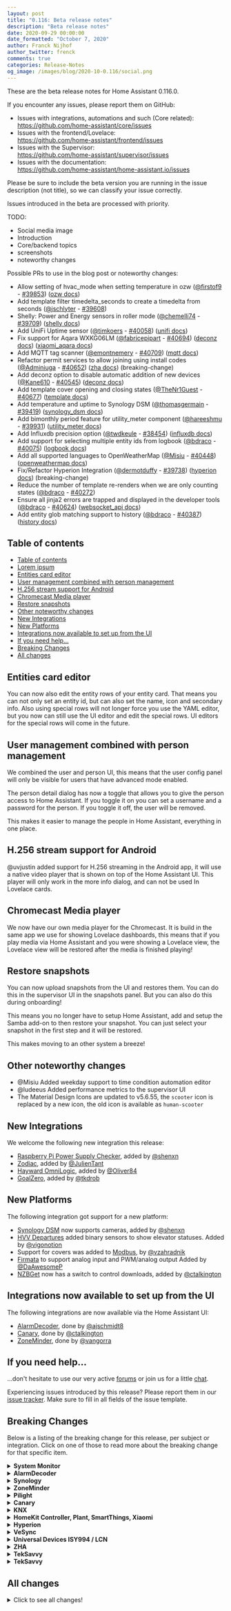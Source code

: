 ```yaml
---
layout: post
title: "0.116: Beta release notes"
description: "Beta release notes"
date: 2020-09-29 00:00:00
date_formatted: "October 7, 2020"
author: Franck Nijhof
author_twitter: frenck
comments: true
categories: Release-Notes
og_image: /images/blog/2020-10-0.116/social.png
---
```


These are the beta release notes for Home Assistant 0.116.0.

If you encounter any issues, please report them on GitHub:

- Issues with integrations, automations and such (Core related):<br>
  <https://github.com/home-assistant/core/issues>
- Issues with the frontend/Lovelace:<br>
  <https://github.com/home-assistant/frontend/issues>
- Issues with the Supervisor:<br>
  <https://github.com/home-assistant/supervisor/issues>
- Issues with the documentation:<br>
  <https://github.com/home-assistant/home-assistant.io/issues>

Please be sure to include the beta version you are running in the issue
description (not title), so we can classify your issue correctly.

Issues introduced in the beta are processed with priority.

TODO:

- Social media image
- Introduction
- Core/backend topics
- screenshots
- noteworthy changes

Possible PRs to use in the blog post or noteworthy changes:

- Allow setting of hvac_mode when setting temperature in ozw ([@firstof9] - [#39853]) ([ozw docs])
- Add template filter timedelta_seconds to create a timedelta from seconds ([@jschlyter] - [#39608])
- Shelly: Power and Energy sensors in roller mode ([@chemelli74] - [#39709]) ([shelly docs])
- Add UniFi Uptime sensor ([@timkoers] - [#40058]) ([unifi docs])
- Fix support for Aqara WXKG06LM ([@fabricepipart] - [#40694]) ([deconz docs]) ([xiaomi_aqara docs])
- Add MQTT tag scanner ([@emontnemery] - [#40709]) ([mqtt docs])
- Refactor permit services to allow joining using install codes ([@Adminiuga] - [#40652]) ([zha docs]) (breaking-change)
- Add deconz option to disable automatic addition of new devices ([@Kane610] - [#40545]) ([deconz docs])
- Add template cover opening and closing states ([@TheNr1Guest] - [#40677]) ([template docs])
- Add temperature and uptime to Synology DSM ([@thomasgermain] - [#39419]) ([synology_dsm docs])
- Add bimonthly period feature for utility_meter component ([@hareeshmu] - [#39931]) ([utility_meter docs])
- Add Influxdb precision option ([@twdkeule] - [#38454]) ([influxdb docs])
- Add support for selecting multiple entity ids from logbook ([@bdraco] - [#40075]) ([logbook docs])
- Add all supported languages to OpenWeatherMap ([@Misiu] - [#40448]) ([openweathermap docs])
- Fix/Refactor Hyperion Integration ([@dermotduffy] - [#39738]) ([hyperion docs]) (breaking-change)
- Reduce the number of template re-renders when we are only counting states ([@bdraco] - [#40272])
- Ensure all jinja2 errors are trapped and displayed in the developer tools ([@bdraco] - [#40624]) ([websocket_api docs])
- Add entity glob matching support to history ([@bdraco] - [#40387]) ([history docs])

## Table of contents

- [Table of contents](#table-of-contents)
- [Lorem ipsum](#lorem-ipsum)
- [Entities card editor](#entities-card-editor)
- [User management combined with person management](#user-management-combined-with-person-management)
- [H.256 stream support for Android](#h256-stream-support-for-android)
- [Chromecast Media player](#chromecast-media-player)
- [Restore snapshots](#restore-snapshots)
- [Other noteworthy changes](#other-noteworthy-changes)
- [New Integrations](#new-integrations)
- [New Platforms](#new-platforms)
- [Integrations now available to set up from the UI](#integrations-now-available-to-set-up-from-the-ui)
- [If you need help...](#if-you-need-help)
- [Breaking Changes](#breaking-changes)
- [All changes](#all-changes)

## Entities card editor

You can now also edit the entity rows of your entity card. That means you can not only set an entity id, but can also set the name, icon and secondary info.
Also using special rows will not longer force you use the YAML editor, but you now can still use the UI editor and edit the special rows. UI editors for the special rows will come in the future.

## User management combined with person management

We combined the user and person UI, this means that the user config panel will only be visible for users that have advanced mode enabled.

The person detail dialog has now a toggle that allows you to give the person access to Home Assistant.
If you toggle it on you can set a username and a password for the person. If you toggle it off, the user will be removed.

This makes it easier to manage the people in Home Assistant, everything in one place.

## H.256 stream support for Android

@uvjustin added support for H.256 streaming in the Android app, it will use a native video player that is shown on top of the Home Assistant UI. This player will only work in the more info dialog, and can not be used In Lovelace cards.

## Chromecast Media player

We now have our own media player for the Chromecast. It is build in the same app we use for showing Lovelace dashboards, this means that if you play media via Home Assistant and you were showing a Lovelace view, the Lovelace view will be restored after the media is finished playing!


## Restore snapshots

You can now upload snapshots from the UI and restores them.
You can do this in the supervisor UI in the snapshots panel. But you can also do this during onboarding!

This means you no longer have to setup Home Assistant, add and setup the Samba add-on to then restore your snapshot. You can just select your snapshot in the first step and it will be restored.

This makes moving to an other system a breeze!

## Other noteworthy changes

- @Misiu Added weekday support to time condition automation editor
- @ludeeus Added performance metrics to the supervisor UI
- The Material Design Icons are updated to v5.6.55, the `scooter` icon is replaced by a new icon, the old icon is available as `human-scooter`


## New Integrations

We welcome the following new integration this release:

- [Raspberry Pi Power Supply Checker][rpi_power docs], added by [@shenxn]
- [Zodiac][zodiac docs], added by [@JulienTant]
- [Hayward OmniLogic][omnilogic docs], added by [@Oliver84]
- [GoalZero][goalzero docs], added by [@tkdrob]

## New Platforms

The following integration got support for a new platform:

- [Synology DSM][synology_dsm docs] now supports cameras, added by [@shenxn]
- [HVV Departures][hvv_departures docs] added binary sensors to show elevator
  statuses. Added by [@vigonotion]
- Support for covers was added to [Modbus][modbus docs], by [@vzahradnik]
- [Firmata][firmata docs] to support analog input and PWM/analog output
  Added by [@DaAwesomeP]
- [NZBGet][nzbget docs] now has a switch to control downloads,
  added by [@ctalkington]

## Integrations now available to set up from the UI

The following integrations are now available via the Home Assistant UI:

- [AlarmDecoder][alarmdecoder docs], done by [@ajschmidt8]
- [Canary][canary docs], done by [@ctalkington]
- [ZoneMinder][zoneminder docs], done by [@vangorra]

## If you need help...

...don't hesitate to use our very active [forums](https://community.home-assistant.io/) or join us for a little [chat](https://discord.gg/c5DvZ4e).

Experiencing issues introduced by this release? Please report them in our [issue tracker](https://github.com/home-assistant/core/issues). Make sure to fill in all fields of the issue template.

<!--more-->

## Breaking Changes

Below is a listing of the breaking change for this release, per subject or
integration. Click on one of those to read more about the breaking change
for that specific item.

<details>
  <summary><b>System Monitor</b></summary>
  <p>

Not really a breaking change, since the overall logic did not change. Arguments
that were previously mandatory for sensors of this integration are still
mandatory and optional arguments remain optional.

However, we now enforce those mandatory arguments to be present,
since otherwise this integration creates entities that cannot do anything,
e.g., the sensor for IPv4 addresses cannot do anything if no network interface
is specified from which to take the IP.

If the integration fails to load, check the log to see which arguments are
missing in your configuration. The documentation also has been updated to
clearly show which arguments are mandatory.

([@spacegaier] - [#39687]) ([systemmonitor docs])

  </p>
</details>

<details>
  <summary><b>AlarmDecoder</b></summary>
  <p>

YAML support for AlarmDecoder has been removed in favor of UI configuration.
Additionally, the `panel_display` option has been removed and the alarm display
sensor will always be created with AlarmDecoder now. Please see the updated
[AlarmDecoder documentation][alarmdecoder docs] for instructions on how to
set up AlarmDecoder via the UI.

([@ajschmidt8] - [#37998]) ([alarmdecoder docs])

  </p>
</details>

<details>
  <summary><b>Synology</b></summary>
  <p>

The Synology integration is now deprecated. You should now use the Synology DSM
instead. Support for cameras has been added to the Synology DSM integration
making it a full replacement.

([@shenxn] - [#39958]) ([synology docs])

  </p>
</details>

<details>
  <summary><b>ZoneMinder</b></summary>
  <p>

Configuration of ZoneMinder must now be done via the UI. If you have a
YAML configuration for ZoneMinder, it will be imported on upgrade. After the
upgrade, it can be safely removed from the YAML configuration.

([@vangorra] - [#37060]) ([zoneminder docs])

  </p>
</details>

<details>
  <summary><b>Pilight</b></summary>
  <p>

Lights using the Pilight integration will now turn on to the last used
brightness instead of its maximum brightness.

If you want to retain you lights turning on to its maximum brightness you can
set the default intensity in the `light_profiles.csv` file.

The steps to set this up:

1. In the your main `config` folder (where you'll find `configuration.yaml`)
   create a new file called `light_profiles.csv`.
2. For each of lights add an line with its entity id and the brightness
   you want, as a value from `0` to `255`.

Example:

```txt
light.<deviceentityid>.default,0,0,255
```

([@daniel-jong] - [#39549]) ([pilight docs])

  </p>
</details>

<details>
  <summary><b>Canary</b></summary>
  <p>

Canary is now available for configuration via the UI. This also means its no
longer configured in YAML. Existing configurations should be automatically
transitioned to configuration via UI. You can safely remove you Canary YAML
configuration after ugprading. YAML support will be fully removed in
Home Assistant 0.118.0.

([@ctalkington] - [#40055]) ([canary docs])

  </p>
</details>

<details>
  <summary><b>KNX</b></summary>
  <p>

We changed the way how we handle binary sensors in the underlying library. It
is no longer possible to support automations based on the `binary_sensor`
schema. Instead, you can use the new `counter` state attribute for any given
KNX binary sensor.

Before this change:

```yaml
-  name: cover_abstell
   state_address: "2/0/33"
   automation:
     - counter: 1
       hook: 'on'
       action:
         - entity_id: cover.sonne_abstellkammer
           service: cover.open_cover
     - counter: 1
       hook: 'off'
       action:
         - entity_id: cover.sonne_abstellkammer
           service: cover.close_cover
```

After this change:


```yaml
# binary_sensor.yaml
- name: cover_abstell
  state_address: "2/0/33"
```

```yaml
# automation.yaml
automation:
  - alias: 'Binary sensor test counter=1 on'
    trigger:
      platform: numeric_state
      entity_id: binary_sensor.cover_abstell
      attribute: counter
      above: 0
      below: 2
    condition:
      - condition: state
        entity_id: binary_sensor.cover_abstell
        state: 'on'
    action:
      - service: cover.open_cover
        entity_id: cover.sonne_abstellkammer

  - alias: 'Binary sensor test counter=1 off'
    trigger:
      platform: numeric_state
      entity_id: binary_sensor.cover_abstell
      attribute: counter
      above: 0
      below: 2
    condition:
      - condition: state
        entity_id: binary_sensor.cover_abstell
        state: 'off'
    action:
      - service: cover.close_cover
        entity_id: cover.sonne_abstellkammer
```

If you intend to use the counter feature (counter > 1) make sure you also
enable `ignore_internal_state` (default: `true`) for your `binary_sensor` and
set the new `context_timeout` attribute to the time in between you want it to
react to your sensor clicks (defaults to `1` - which should be fine).
Otherwise, the counter will not work correctly.

([@marvin-w] - [#40304]) ([knx docs])

  </p>
</details>

<details>
  <summary><b>HomeKit Controller, Plant, SmartThings, Xiaomi</b></summary>
  <p>

Some integrations (`homekit_controller`, `plant`, `smartthings`
and `xiaomi_miio`) previously used `lux` as their unit of measurement for
entities that covered illuminance. Now, these entities use `lx` as their unit
of measurement to be consistent with other integrations.

This could be a breaking change for using such entities in,
for example, `influxdb`.

([@springstan] - [#40171])

  </p>
</details>

<details>
  <summary><b>Hyperion</b></summary>
  <p>

Fixes the Hyperion Integration to work with the current Hyperion-NG release.
Refactors to rely on the
[hyperion-py](https://github.com/dermotduffy/hyperion-py) client.

The `default_color`, `hdmi_priority` and `effect_list` parameters no longer have
any effect. Instead, users should use [light profiles](/integrations/light/)
as default color.

The `effect_list` is now automatically populated.

The `hdmi_priority` parameter no longer make sense with Hyperion-NG and will
be removed in a future release.

([@dermotduffy] - [#39738]) ([hyperion docs])

  </p>
</details>

<details>
  <summary><b>VeSync</b></summary>
  <p>

The auto fan mode for the fan platform has been removed. The auto mode isn't
supported by the entity model in Home Assistant and was initially added
overlooking our entity model.

If you have automations or scripts targeting the VeSync fan entity should
review these and update as needed.

([@TheGardenMonkey] - [#40559]) ([vesync docs])

  </p>
</details>

<details>
  <summary><b>Universal Devices ISY994 / LCN</b></summary>
  <p>

The Kelvin unit no longer includes the degree sign in accordance with
scientific standards. If you use the `isy994` and `lcn` integrations you may
need to update automations or data collectors that depend on the unit of
measurement.

([@RichieFrame] - [#40574]) ([isy994 docs])

  </p>
</details>

<details>
  <summary><b>ZHA</b></summary>
  <p>

Not a breaking change, but `ieee_address` parameter was renamed to
`ieee` for `zha.permit` and `zha.remove` services.

This makes all services to use consistently named parameters.

([@Adminiuga] - [#40652]) ([zha docs])

  </p>
</details>

<details>
  <summary><b>TekSavvy</b></summary>
  <p>

The TekSavvy integration has been removed. The API that was used by this
integration is no longer available.

([@mikeodr] - [#40762]) ([teksavvy docs])

  </p>
</details>

<details>
  <summary><b>TekSavvy</b></summary>

  <p>

  </p>
</details>

## All changes

<details>
  <summary>Click to see all changes!</summary>

- Add missing EDL21 OBIS codes ([@DAMEK86] - [#39714]) ([edl21 docs])
- Bump version to 0.116.0dev0 ([@frenck] - [#39768])
- Bump Synology DSM to 0.9.0 ([@Quentame] - [#39819]) ([synology_dsm docs])
- Add systemmonitor check for mandatory "arg" of sensors ([@spacegaier] - [#39687]) ([systemmonitor docs]) (breaking-change)
- Allow setting of hvac_mode when setting temperature in ozw ([@firstof9] - [#39853]) ([ozw docs])
- Prompt user to reauthenticate AirVisual when API key expires ([@bachya] - [#38341]) ([airvisual docs])
- Upgrade sentry-sdk to 0.17.4 ([@frenck] - [#39868]) ([sentry docs])
- Bump pyTibber to 0.15.2 ([@soldag] - [#39870]) ([tibber docs])
- Upgrade isort to 5.5.2 ([@frenck] - [#39879])
- Use entity_class 'safety' in synology_dsm storage sensors ([@Mariusthvdb] - [#39757]) ([synology_dsm docs])
- Optimize requirements check with stdlib ([@balloob] - [#39871])
- Remove stale debug from WLED tests ([@frenck] - [#39882]) ([wled docs])
- Add Carbon Monoxide binary sensor to Homekit Controller ([@RogerSelwyn] - [#39889]) ([homekit_controller docs])
- Increase template test coverage. ([@bdraco] - [#39908])
- Add zeroconf discovery to homekit ([@bdraco] - [#39907]) ([homekit docs])
- Upgrade numpy to 1.19.2 ([@frenck] - [#39912]) ([iqvia docs]) ([opencv docs]) ([tensorflow docs]) ([trend docs])
- Add camera support to synology_dsm ([@shenxn] - [#39838]) ([synology_dsm docs]) (new-platform)
- Add async_track_state_removed_domain to allow tracking when a state is removed from a domain ([@bdraco] - [#39859])
- Device automation triggers for stateless HomeKit accessories ([@Jc2k] - [#39090]) ([homekit_controller docs])
- Activate hassfest requirements CI check ([@MartinHjelmare] - [#39940])
- Use STATE_UNKNOWN constant in dlink and ecobee ([@springstan] - [#39948]) ([dlink docs]) ([ecobee docs])
- Add template filter timedelta_seconds to create a timedelta from seconds ([@jschlyter] - [#39608])
- Remove unchecked return value in synology_dsm ([@shenxn] - [#39929]) ([synology_dsm docs])
- Use sound, vibration and safety device class constants in various integrations ([@springstan] - [#39952]) ([concord232 docs]) ([ffmpeg_noise docs]) ([meteoalarm docs]) ([mysensors docs]) ([nest docs]) ([smartthings docs]) ([wink docs])
- Improve tests for Broadlink devices ([@felipediel] - [#39898]) ([broadlink docs])
- Use DEVICE_CLASS_WINDOW constant in various integrations ([@springstan] - [#39949]) ([brunt docs]) ([deconz docs]) ([fibaro docs]) ([fritzbox docs]) ([maxcube docs]) ([notion docs]) ([somfy_mylink docs])
- Upgrade codecov to 2.1.9 ([@frenck] - [#39960])
- Upgrade pytest-cov to 2.10.1 ([@frenck] - [#39964])
- Upgrade pytest-sugar to 0.9.4 ([@frenck] - [#39966])
- Upgrade mypy to 0.782 ([@frenck] - [#39967])
- Use DEVICE_CLASS_DOOR and DEVICE_CLASS_SMOKE in various integrations ([@springstan] - [#39950]) ([concord232 docs]) ([fibaro docs]) ([notion docs]) ([satel_integra docs]) ([spc docs]) ([tahoma docs]) ([wink docs])
- Upgrade youtube_dl to version 2020.09.06 ([@BKPepe] - [#39969]) ([media_extractor docs])
- Use opening and occupancy device class in various integrations ([@springstan] - [#39965])
- Upgrade pytest-timeout to 1.4.2 ([@frenck] - [#39983])
- Upgrade responses to 0.12.0 ([@frenck] - [#39986])
- Use connectivity device class constant in various integrations ([@springstan] - [#39972])
- Use problem, presence and plug device class constants in various integrations ([@springstan] - [#39973]) ([bmw_connected_drive docs]) ([opentherm_gw docs]) ([smappee docs]) ([smartthings docs]) ([smarty docs])
- Shelly: Power and Energy sensors in roller mode ([@chemelli74] - [#39709]) ([shelly docs])
- Use DEVICE_CLASS_MOTION in various integrations ([@springstan] - [#39962])
- Add timeout config option to Synology DSM ([@Quentame] - [#40000]) ([synology_dsm docs])
- Fix xiaomi_aqara duplicated battery sensors ([@shenxn] - [#39961]) ([xiaomi_aqara docs])
- Cleanup and reduce duplicate code from recent template changes ([@bdraco] - [#40012])
- Use moisture and moving device class in various integrations ([@springstan] - [#39963])
- Revert 'Use STATE_UNKNOWN constant in dlink and ecobee' ([@springstan] - [#40022]) ([dlink docs]) ([ecobee docs])
- Improve canary tests ([@ctalkington] - [#39956]) ([canary docs])
- Add Config Flow to AlarmDecoder ([@ajschmidt8] - [#37998]) ([alarmdecoder docs]) (breaking-change)
- Update phrasing and pin validation for homekit_controller ([@bdraco] - [#40006]) ([homekit_controller docs])
- Add canary alarm_control_panel tests ([@ctalkington] - [#40029]) ([canary docs])
- Refactor zeroconf setup to be async ([@bdraco] - [#39955]) ([zeroconf docs])
- Mark Azure DevOps device as a service ([@timmo001] - [#40044]) ([azure_devops docs])
- Add unique_id to canary alarm_control_panel ([@ctalkington] - [#40041]) ([canary docs])
- Add device class to canary sensors ([@ctalkington] - [#40050]) ([canary docs])
- Fix intermittently failing dyson test ([@bdraco] - [#40051]) ([dyson docs])
- Upgrade coverage to 5.3.0 ([@frenck] - [#40056])
- Fix vizio async mock fixtures on Python 3.8.0 and .1 ([@scop] - [#39926]) ([vizio docs])
- Don't try to create /test dir in camera tests ([@scop] - [#39914]) ([camera docs])
- Make recorder block_till_done reliable ([@bdraco] - [#40043]) ([recorder docs])
- Make system_log test reliable ([@bdraco] - [#40049]) ([system_log docs])
- Add more SSDP discovery data and constants ([@scop] - [#39984]) ([ssdp docs])
- Add temperature and uptime to Synology DSM ([@thomasgermain] - [#39419]) ([synology_dsm docs])
- Improve reproduce_state for media players ([@rajlaud] - [#38266]) ([media_player docs])
- Deprecate the synology integration ([@shenxn] - [#39958]) ([synology docs]) (breaking-change)
- Add rpi_power integration ([@shenxn] - [#35527]) ([rpi_power docs]) (new-integration)
- Extract the icon and state for logbook state changed events ([@bdraco] - [#40039]) ([logbook docs])
- Add unique_id to canary camera ([@ctalkington] - [#40054]) ([canary docs])
- Reduce listener cancelation code in template tracker ([@bdraco] - [#40040])
- Fix homekit error when the bridge has been ignored. ([@bdraco] - [#40082]) ([homekit docs])
- Add support for multiple vera controller hubs ([@vangorra] - [#33613]) ([vera docs])
- Upgrade pytest to 6.0.2 ([@frenck] - [#39959])
- Upgrade sentry-sdk to 0.17.5 ([@frenck] - [#40092]) ([sentry docs])
- Fix hvv_departures config flow patches ([@MartinHjelmare] - [#40095]) ([hvv_departures docs])
- Upgrade pytest-xdist to 2.1.0 ([@frenck] - [#40057])
- Add bimonthly period feature for utility_meter component ([@hareeshmu] - [#39931]) ([utility_meter docs])
- Upgrade youtube_dl to version 2020.09.14 ([@BKPepe] - [#40104]) ([media_extractor docs])
- Use http status constants more, add HTTP_ACCEPTED and HTTP_BAD_GATEWAY ([@springstan] - [#39993])
- Add and use volume cubic constants ([@springstan] - [#40106]) ([airvisual docs]) ([comfoconnect docs]) ([isy994 docs]) ([mysensors docs]) ([zha docs])
- Expose angle and xy attributes in deCONZ event if present ([@klada] - [#39822]) ([deconz docs])
- Extract Netatmo test data ([@cgtobi] - [#40094]) ([netatmo docs])
- Clean dyson climate tests ([@MartinHjelmare] - [#40110]) ([dyson docs])
- Use AREA_SQUARE_METERS constant in all integrations ([@springstan] - [#40107]) ([ambient_station docs]) ([bloomsky docs]) ([isy994 docs]) ([smartthings docs]) ([zamg docs])
- Add and use currency constants ([@springstan] - [#40113]) ([dsmr_reader docs]) ([growatt_server docs]) ([isy994 docs]) ([pvpc_hourly_pricing docs]) ([tankerkoenig docs])
- AlarmDecoder config flow fixes ([@ajschmidt8] - [#40037]) ([alarmdecoder docs])
- Upgrade sentry-sdk to 0.17.6 ([@frenck] - [#40133]) ([sentry docs])
- Remove unsupported states from security systems in HomeKit ([@nzapponi] - [#40060]) ([homekit docs])
- Prompt to reauth when the august password is changed or token expires ([@bdraco] - [#40103]) ([august docs])
- Clean up vera typings ([@vangorra] - [#40143]) ([vera docs])
- Fix static/class async mocks on Python 3.8.0 and .1 ([@scop] - [#40147]) ([forked_daapd docs]) ([shelly docs]) ([simplisafe docs])
- Add config support to zoneminder integration ([@vangorra] - [#37060]) ([zoneminder docs]) (breaking-change)
- Fix typo in strings for wolflink ([@SNoof85] - [#40164]) ([wolflink docs])
- Do not default Pilight lights to max brightness ([@daniel-jong] - [#39549]) ([pilight docs]) (breaking-change)
- Use async_on_remove for vizio listeners ([@raman325] - [#40185]) ([vizio docs])
- Add cgtobi to sonos code owners ([@cgtobi] - [#40204]) ([sonos docs])
- Add cgtobi to kodi code owners ([@cgtobi] - [#40202]) ([kodi docs])
- Fix shelly sensor names ([@Misiu] - [#39854]) ([shelly docs])
- Catch TypeError in strptime() template helper ([@spacegaier] - [#40226])
- Use default values in advanced options in devolo home control ([@2Fake] - [#40216]) ([devolo_home_control docs])
- Add UniFi Uptime sensor ([@timkoers] - [#40058]) ([unifi docs])
- Update velbus to 2.0.45 ([@Cereal2nd] - [#40256]) ([velbus docs])
- Add Influxdb precision option ([@twdkeule] - [#38454]) ([influxdb docs])
- Make tplink SmartStrip communication more robust ([@gjbadros] - [#40281]) ([tplink docs])
- Add config flow to canary ([@ctalkington] - [#40055]) ([canary docs]) (breaking-change)
- Use pressure constants in code base ([@springstan] - [#40262])
- Add missing integration quality scale to image integration ([@frenck] - [#40289]) ([image docs])
- Add missing integration quality scale to tags integration ([@frenck] - [#40291]) ([tag docs])
- Add port to plugwise ([@CoMPaTech] - [#40017]) ([plugwise docs])
- Add device info to canary camera and sensors ([@ctalkington] - [#40053]) ([canary docs])
- Add kodi browse media for channels ([@imduffy15] - [#40277]) ([kodi docs])
- Use percentage constant in more integrations ([@springstan] - [#40165]) ([growatt_server docs]) ([numato docs]) ([nut docs])
- Add and use currency cent constant ([@springstan] - [#40261]) ([griddy docs]) ([isy994 docs]) ([nsw_fuel_station docs])
- Add binary_sensor for cloud connectivity to HomematicIP Cloud ([@SukramJ] - [#39675]) ([homematicip_cloud docs])
- Update roku media browser classes ([@ctalkington] - [#40285]) ([roku docs])
- Complete helpers.service type hints ([@scop] - [#40193])
- Rebuilt Splunk using custom library ([@Bre77] - [#40123]) ([splunk docs])
- Use content type text plain constant ([@springstan] - [#40313]) ([prometheus docs]) ([rest docs]) ([rest_command docs])
- Update xknx to 0.14.2 ([@marvin-w] - [#40304]) ([knx docs]) (breaking-change)
- Apply code review for canary config flow ([@ctalkington] - [#40355]) ([canary docs])
- Add reauth source constant for config entries ([@ctalkington] - [#40352])
- Add supervisor install add-on helper ([@MartinHjelmare] - [#40138]) ([hassio docs])
- Upgrade youtube_dl to version 2020.09.20 ([@BKPepe] - [#40395]) ([media_extractor docs])
- Remove myself as Luci code owner ([@fbradyirl] - [#40398]) ([luci docs])
- Fix supervisor get addon info ([@MartinHjelmare] - [#40412]) ([hassio docs])
- Add zodiac integration ([@JulienTant] - [#38935]) ([zodiac docs]) (new-integration)
- Update voluptuous to 0.12.0 ([@spacegaier] - [#40401])
- Update Solax Library to 0.2.4 ([@squishykid] - [#40330]) ([solax docs])
- Use centralized KnxEntity for all KNX platforms ([@marvin-w] - [#40381]) ([knx docs])
- bump pynws to 1.3.0 ([@MatthewFlamm] - [#40386]) ([nws docs])
- Add supervisor add-on uninstall helper ([@MartinHjelmare] - [#40413]) ([hassio docs])
- Use more state attribute name constants ([@scop] - [#40428])
- Improve timeout error handling for Splunk ([@Bre77] - [#40384]) ([splunk docs])
- Add debug logging to Bond fireplace entity ([@prystupa] - [#40318]) ([bond docs])
- Add PLAY and PAUSE to webos button service description ([@basnijholt] - [#40353]) ([webostv docs])
- Firmata analog input, PWM/analog output, deprecate arduino ([@DaAwesomeP] - [#40369]) ([arduino docs]) ([firmata docs]) (new-platform)
- Bump pywemo to 0.5.0 ([@sqldiablo] - [#40439]) ([wemo docs])
- Update xknx to 0.14.3 ([@marvin-w] - [#40430]) ([knx docs])
- Serialize websocket event message once ([@bdraco] - [#40453]) ([websocket_api docs])
- Add support for selecting multiple entity ids from logbook ([@bdraco] - [#40075]) ([logbook docs])
- Defer template tracking setup until template entity start ([@bdraco] - [#40388]) ([template docs])
- Add binary_sensor for elevator states to hvv_departures ([@vigonotion] - [#36822]) ([hvv_departures docs]) (new-platform)
- deCONZ - move event handling ([@Kane610] - [#40424]) ([deconz docs])
- Add and use length millimeters constant ([@springstan] - [#40116])
- Update xknx to version 0.14.4 ([@marvin-w] - [#40472]) ([knx docs])
- Improve DOODS folder handling and add process time attribute ([@lamiskin] - [#40344]) ([doods docs])
- Support learning different command types with remote ([@felipediel] - [#39670]) ([remote docs])
- Refactor Plex tests using fixtures ([@jjlawren] - [#40260]) ([plex docs])
- Use content type multipart constant ([@springstan] - [#40314]) ([camera docs]) ([ffmpeg docs])
- Revert "Support learning different command types with remote" ([@frenck] - [#40486]) ([remote docs])
- Upgrade sentry-sdk to 0.17.7 ([@frenck] - [#40492]) ([sentry docs])
- Upgrade isort to 5.5.3 ([@frenck] - [#40493])
- Add supervisor helper to start add-on ([@MartinHjelmare] - [#40495]) ([hassio docs])
- Add supervisor add-on stop helper ([@MartinHjelmare] - [#40501]) ([hassio docs])
- Support all available languages in voicerss integration ([@nagyrobi] - [#40502]) ([voicerss docs])
- Add all supported languages to OpenWeatherMap ([@Misiu] - [#40448]) ([openweathermap docs])
- Adjust safe_theme for better readability ([@spacegaier] - [#40223]) ([frontend docs])
- Use content type json constant ([@springstan] - [#40312])
- Add and use light lux constant in entire code base ([@springstan] - [#40171]) (breaking-change)
- Correct label in mqtt config flow ([@springstan] - [#40507]) ([mqtt docs])
- Bump plexapi to 4.1.1 ([@jjlawren] - [#40512]) ([plex docs])
- Update sonarr to 0.3.0 ([@ctalkington] - [#40515]) ([sonarr docs])
- Fix Bond error logging format ([@prystupa] - [#40519]) ([bond docs])
- Upgrade sentry-sdk to 0.17.8 ([@frenck] - [#40531]) ([sentry docs])
- Add more Huawei LTE sensor metadata ([@scop] - [#39988]) ([huawei_lte docs])
- Update constant name for onewire ([@epenet] - [#40530]) ([onewire docs])
- Ensure consitstency of file docstring for 1-wire ([@epenet] - [#40528]) ([onewire docs])
- Ensure the title is consistent ([@epenet] - [#40528]) ([onewire docs])
- Improve devolo Home Control code quality ([@Shutgun] - [#40480]) ([devolo_home_control docs])
- Add Huawei LTE SMS storage full and unread sensors ([@scop] - [#40021]) ([huawei_lte docs])
- Fix/Refactor Hyperion Integration ([@dermotduffy] - [#39738]) ([hyperion docs]) (breaking-change)
- Bump pyairvisual to 5.0.2 ([@bachya] - [#40554]) ([airvisual docs])
- Bump simplisafe-python to 9.3.3 ([@bachya] - [#40560]) ([simplisafe docs])
- Improve handling of sources without a name in Denon ([@asimonen] - [#40514]) ([denon docs])
- Add @darkfox as Rejseplanen code owner ([@DarkFox] - [#40329])
- Add modifications for snapshot uploads ([@ludeeus] - [#40503]) ([hassio docs])
- Upgrade Tibber library to 0.15.3 ([@Danielhiversen] - [#40570]) ([tibber docs])
- Use HA constants for Rfxtrx units ([@elupus] - [#40562]) ([rfxtrx docs])
- Upgrade tqdm to 4.49.0 ([@frenck] - [#40573])
- Remove auto from the fan speed modes for VeSync ([@TheGardenMonkey] - [#40559]) ([vesync docs]) (breaking-change)
- Add Omnilogic integration ([@Oliver84] - [#40474]) ([omnilogic docs]) (new-integration)
- Rewrite light component tests to async pytest tests ([@frenck] - [#40589]) ([light docs])
- Improve tracking of existing entities in deconz ([@Kane610] - [#40265]) ([deconz docs])
- Update schema for zha.set_zigbee_cluster_attribute service ([@Adminiuga] - [#40600]) ([zha docs])
- Add device info to gogogate2 ([@bdraco] - [#40538]) ([gogogate2 docs])
- Upgrade spotipy to 2.16.0 ([@frenck] - [#40606]) ([spotify docs])
- Throttle ebusd sensors instead of the whole component ([@danielkucera] - [#40610]) ([ebusd docs])
- Bump pychromecast to 7.4.1 ([@emontnemery] - [#40587]) ([cast docs])
- Add installation type to discovery endpoint ([@ludeeus] - [#40585]) ([api docs])
- Allow non-authenticated calls to snapshots during onboarding ([@ludeeus] - [#40582]) ([hassio docs])
- Log the remote ip address for incoming websocket connections when debug is on ([@bdraco] - [#40581]) ([websocket_api docs])
- Add bare hostname as valid known hostname in get_url helper ([@frenck] - [#40510])
- Use direct service calls in light platform tests ([@frenck] - [#40604]) ([light docs])
- Use common strings for somfy config flow ([@RobBie1221] - [#40594]) ([somfy docs])
- Use common strings for monoprice config flow ([@RobBie1221] - [#40592]) ([monoprice docs])
- Use common strings for Freebox config flow ([@SNoof85] - [#40590]) ([freebox docs])
- Bump python-broadlink to 0.15.0 ([@felipediel] - [#39228]) ([broadlink docs])
- Add Modbus cover ([@vzahradnik] - [#33642]) ([modbus docs]) (new-platform)
- Improve performance of counting and iterating states in templates ([@bdraco] - [#40250])
- Use direct service calls in tests instead of automation common ([@frenck] - [#40623])
- Reduce the number of template re-renders when we are only counting states ([@bdraco] - [#40272])
- Ensure all jinja2 errors are trapped and displayed in the developer tools ([@bdraco] - [#40624]) ([websocket_api docs])
- Add support for homekit windows ([@Julius2342] - [#40635]) ([homekit docs])
- Handle Shelly channel names (if available) ([@chemelli74] - [#40119]) ([shelly docs])
- deCONZ fix comments from #40265 ([@Kane610] - [#40640]) ([deconz docs])
- Fix solaredge service data KeyError ([@Cereal2nd] - [#40653]) ([solaredge docs])
- Resolve Frontend Services.yaml Minor Oversight ([@Brahmah] - [#40659]) ([frontend docs])
- Rewrite core event tests to pytest tests ([@frenck] - [#40664])
- Bump python-velbus to 2.0.46 ([@Cereal2nd] - [#40663]) ([velbus docs])
- Add authentication support to Nightscout ([@marciogranzotto] - [#40602]) ([nightscout docs])
- Use common strings for oauth config flows ([@MBlokhuijzen] - [#40608]) ([almond docs]) ([home_connect docs]) ([smappee docs]) ([somfy docs]) ([spotify docs]) ([withings docs])
- Remove pre-0.102 Huawei LTE setup noop warnings ([@scop] - [#40654]) ([huawei_lte docs])
- Add Integration for Goal Zero Yeti Power Stations ([@tkdrob] - [#39231]) ([goalzero docs]) (new-integration)
- Bump dwdwfsapi to v1.0.3 ([@stephan192] - [#40644]) ([dwd_weather_warnings docs])
- Update wolf_smartset to 0.1.6 ([@adamkrol93] - [#40668]) ([wolflink docs])
- Increase the timeout during config entry setup in Shelly integration ([@bieniu] - [#40684]) ([shelly docs])
- Upgrade zigpy-znp from 0.1.1 to 0.2.0 ([@puddly] - [#40674]) ([zha docs])
- Fix issue with HobbyBoard moisture meter ([@epenet] - [#40680]) ([onewire docs])
- Move onewire constants to separate file ([@epenet] - [#40550]) ([onewire docs])
- Add onewire humidity sensors connected via DS2438 ([@epenet] - [#39780]) ([onewire docs])
- Add tests for modbus binary sensor ([@janiversen] - [#40367]) ([modbus docs])
- Bump up zha dependency ([@Adminiuga] - [#40689]) ([zha docs])
- Re-enable hdmi_cec component ([@newAM] - [#40671]) ([hdmi_cec docs])
- Allow non-authenticated calls to supervisor logs during onboarding ([@ludeeus] - [#40617]) ([hassio docs])
- Improve config flow descriptions in Shelly integration ([@bieniu] - [#40396]) ([shelly docs])
- Bump snapcast dependency to 2.1.1 ([@mafrosis] - [#40561]) ([snapcast docs])
- Abort execution of template renders that overwhelm the system ([@bdraco] - [#40647]) ([websocket_api docs])
- Add entity glob matching support to history ([@bdraco] - [#40387]) ([history docs])
- Remove degree from Kelvin unit ([@RichieFrame] - [#40574]) ([isy994 docs]) ([lcn docs]) (breaking-change)
- Fix Android TV 'async_get_media_image' ([@JeffLIrion] - [#40672]) ([androidtv docs])
- Add rpi_power during onboarding on RPi ([@MartinHjelmare] - [#40076]) ([onboarding docs]) ([rpi_power docs])
- Add support to reauthorize expired Plex tokens ([@jjlawren] - [#40469]) ([plex docs])
- Improve performance of accessing template state ([@bdraco] - [#40323])
- Improve devolo Home Control code quality ([@Shutgun] - [#40708]) ([devolo_home_control docs])
- Bump pypck to v0.7.2 ([@alengwenus] - [#40716]) ([lcn docs])
- Use NamedTuple for Huawei LTE sensor metadata ([@scop] - [#40655]) ([huawei_lte docs])
- Fix support for Aqara WXKG06LM ([@fabricepipart] - [#40694]) ([deconz docs]) ([xiaomi_aqara docs])
- Fix name of the Vallox integration in the manifest ([@frenck] - [#40727]) ([vallox docs])
- Add MQTT tag scanner ([@emontnemery] - [#40709]) ([mqtt docs])
- Update islamic_prayer_times with common strings ([@Brahmah] - [#40712]) ([islamic_prayer_times docs])
- Bump up ZHA dependency ([@Adminiuga] - [#40734]) ([zha docs])
- Refactor permit services to allow joining using install codes ([@Adminiuga] - [#40652]) ([zha docs]) (breaking-change)
- Add switch to control downloads for nzbget ([@ctalkington] - [#40673]) ([nzbget docs]) (new-platform)
- Add ability to reauth sonarr ([@ctalkington] - [#40306]) ([sonarr docs])
- Add deconz option to disable automatic addition of new devices ([@Kane610] - [#40545]) ([deconz docs])
- Update pyatag to 0.3.4.4 ([@MatsNl] - [#40720]) ([atag docs])
- Add template cover opening and closing states ([@TheNr1Guest] - [#40677]) ([template docs])
- Upgrade paho-mqtt to 1.5.1 ([@frenck] - [#40703]) ([mqtt docs]) ([shiftr docs])
- Add Neighbors & Endpoint Names to zha/devices reply ([@Samantha-uk] - [#40748]) ([zha docs])
- Bump ZHA quirks lib to 0.0.45 ([@dmulcahey] - [#40769]) ([zha docs])
- Normalise headers in onewire integration ([@epenet] - [#40774]) ([onewire docs])
- Update xknx to 0.15.0 ([@marvin-w] - [#40649]) ([knx docs])
- Use direct service calls in flux tests instead of switch common ([@frenck] - [#40704]) ([flux docs])
- Update devolo-home-control-api to 0.15.0 ([@Shutgun] - [#40764]) ([devolo_home_control docs])
- Code cleanups for async_track_template_result ([@bdraco] - [#40737])
- Add unique_id to the light switch ([@tetienne] - [#40603]) ([switch docs])
- Fix logbook with empty filter and remove unused code ([@bdraco] - [#40565]) ([logbook docs]) ([recorder docs])
- Setup recorder model relationships to avoid calling flush ([@bdraco] - [#40467]) ([recorder docs])
- Remove TekSavvy Component, no longer available ([@mikeodr] - [#40762]) ([teksavvy docs]) (breaking-change)
- Improve command_line switch tests ([@frenck] - [#40749]) ([command_line docs])
- Use common strings for velbus config flow ([@Cereal2nd] - [#40660]) ([velbus docs])
- Upgrade sentry-sdk to 0.18.0 ([@frenck] - [#40784]) ([sentry docs])
- Refactor group to extend domains that can be grouped ([@bdraco] - [#40607]) ([group docs])
- Disable hourly sensor by default in NWS ([@MatthewFlamm] - [#40566]) ([nws docs])
- Fix and clean tox.ini ([@MartinHjelmare] - [#40789])
- Fix DWD namings ([@creichel] - [#40791]) ([dwd_weather_warnings docs])
- Tibber, combine two fetches into one fetch ([@Danielhiversen] - [#40787]) ([tibber docs])
- Create MQTTMatcher once per subscription instead of each message ([@bdraco] - [#40345]) ([mqtt docs])
- Use the Home Assistant Cast app to play media on Chromecast ([@bramkragten] - [#40782]) ([cast docs])
- Improve deCONZ state updates ([@Kane610] - [#40601]) ([deconz docs])
- Switch group to use None for the state unknown case ([@bdraco] - [#40792]) ([group docs])
- Log timestamp overflow in stream ([@uvjustin] - [#39844]) ([stream docs])
- Return target duration of 1 when no segments ([@uvjustin] - [#40518]) ([stream docs])
- Add Surveillance Station home mode switch for Synology DSM ([@Quentame] - [#40490]) ([synology_dsm docs]) (new-platform)
- Remove message and domain from logbook state_changed events ([@bdraco] - [#40070]) ([logbook docs]) (breaking-change)
- Update frontend to 20200930.0 ([@bramkragten] - [#40794]) ([frontend docs])
- Include config flow modules in coverage ([@Danielhiversen] - [#40798])
- Add deCONZ service to clean up orphaned device and entity entries ([@Kane610] - [#40629]) ([deconz docs])
- Discover additional ozw thermostats lacking mode support ([@firstof9] - [#40799]) ([ozw docs])

</details>

[#33613]: https://github.com/home-assistant/core/pull/33613
[#33642]: https://github.com/home-assistant/core/pull/33642
[#35527]: https://github.com/home-assistant/core/pull/35527
[#36822]: https://github.com/home-assistant/core/pull/36822
[#37060]: https://github.com/home-assistant/core/pull/37060
[#37998]: https://github.com/home-assistant/core/pull/37998
[#38266]: https://github.com/home-assistant/core/pull/38266
[#38341]: https://github.com/home-assistant/core/pull/38341
[#38454]: https://github.com/home-assistant/core/pull/38454
[#38935]: https://github.com/home-assistant/core/pull/38935
[#39090]: https://github.com/home-assistant/core/pull/39090
[#39228]: https://github.com/home-assistant/core/pull/39228
[#39231]: https://github.com/home-assistant/core/pull/39231
[#39419]: https://github.com/home-assistant/core/pull/39419
[#39549]: https://github.com/home-assistant/core/pull/39549
[#39608]: https://github.com/home-assistant/core/pull/39608
[#39670]: https://github.com/home-assistant/core/pull/39670
[#39675]: https://github.com/home-assistant/core/pull/39675
[#39687]: https://github.com/home-assistant/core/pull/39687
[#39709]: https://github.com/home-assistant/core/pull/39709
[#39714]: https://github.com/home-assistant/core/pull/39714
[#39738]: https://github.com/home-assistant/core/pull/39738
[#39757]: https://github.com/home-assistant/core/pull/39757
[#39768]: https://github.com/home-assistant/core/pull/39768
[#39780]: https://github.com/home-assistant/core/pull/39780
[#39819]: https://github.com/home-assistant/core/pull/39819
[#39822]: https://github.com/home-assistant/core/pull/39822
[#39838]: https://github.com/home-assistant/core/pull/39838
[#39844]: https://github.com/home-assistant/core/pull/39844
[#39853]: https://github.com/home-assistant/core/pull/39853
[#39854]: https://github.com/home-assistant/core/pull/39854
[#39859]: https://github.com/home-assistant/core/pull/39859
[#39868]: https://github.com/home-assistant/core/pull/39868
[#39870]: https://github.com/home-assistant/core/pull/39870
[#39871]: https://github.com/home-assistant/core/pull/39871
[#39879]: https://github.com/home-assistant/core/pull/39879
[#39882]: https://github.com/home-assistant/core/pull/39882
[#39889]: https://github.com/home-assistant/core/pull/39889
[#39898]: https://github.com/home-assistant/core/pull/39898
[#39907]: https://github.com/home-assistant/core/pull/39907
[#39908]: https://github.com/home-assistant/core/pull/39908
[#39912]: https://github.com/home-assistant/core/pull/39912
[#39914]: https://github.com/home-assistant/core/pull/39914
[#39926]: https://github.com/home-assistant/core/pull/39926
[#39929]: https://github.com/home-assistant/core/pull/39929
[#39931]: https://github.com/home-assistant/core/pull/39931
[#39940]: https://github.com/home-assistant/core/pull/39940
[#39948]: https://github.com/home-assistant/core/pull/39948
[#39949]: https://github.com/home-assistant/core/pull/39949
[#39950]: https://github.com/home-assistant/core/pull/39950
[#39952]: https://github.com/home-assistant/core/pull/39952
[#39955]: https://github.com/home-assistant/core/pull/39955
[#39956]: https://github.com/home-assistant/core/pull/39956
[#39958]: https://github.com/home-assistant/core/pull/39958
[#39959]: https://github.com/home-assistant/core/pull/39959
[#39960]: https://github.com/home-assistant/core/pull/39960
[#39961]: https://github.com/home-assistant/core/pull/39961
[#39962]: https://github.com/home-assistant/core/pull/39962
[#39963]: https://github.com/home-assistant/core/pull/39963
[#39964]: https://github.com/home-assistant/core/pull/39964
[#39965]: https://github.com/home-assistant/core/pull/39965
[#39966]: https://github.com/home-assistant/core/pull/39966
[#39967]: https://github.com/home-assistant/core/pull/39967
[#39969]: https://github.com/home-assistant/core/pull/39969
[#39972]: https://github.com/home-assistant/core/pull/39972
[#39973]: https://github.com/home-assistant/core/pull/39973
[#39983]: https://github.com/home-assistant/core/pull/39983
[#39984]: https://github.com/home-assistant/core/pull/39984
[#39986]: https://github.com/home-assistant/core/pull/39986
[#39988]: https://github.com/home-assistant/core/pull/39988
[#39993]: https://github.com/home-assistant/core/pull/39993
[#40000]: https://github.com/home-assistant/core/pull/40000
[#40006]: https://github.com/home-assistant/core/pull/40006
[#40012]: https://github.com/home-assistant/core/pull/40012
[#40017]: https://github.com/home-assistant/core/pull/40017
[#40021]: https://github.com/home-assistant/core/pull/40021
[#40022]: https://github.com/home-assistant/core/pull/40022
[#40029]: https://github.com/home-assistant/core/pull/40029
[#40037]: https://github.com/home-assistant/core/pull/40037
[#40039]: https://github.com/home-assistant/core/pull/40039
[#40040]: https://github.com/home-assistant/core/pull/40040
[#40041]: https://github.com/home-assistant/core/pull/40041
[#40043]: https://github.com/home-assistant/core/pull/40043
[#40044]: https://github.com/home-assistant/core/pull/40044
[#40049]: https://github.com/home-assistant/core/pull/40049
[#40050]: https://github.com/home-assistant/core/pull/40050
[#40051]: https://github.com/home-assistant/core/pull/40051
[#40053]: https://github.com/home-assistant/core/pull/40053
[#40054]: https://github.com/home-assistant/core/pull/40054
[#40055]: https://github.com/home-assistant/core/pull/40055
[#40056]: https://github.com/home-assistant/core/pull/40056
[#40057]: https://github.com/home-assistant/core/pull/40057
[#40058]: https://github.com/home-assistant/core/pull/40058
[#40060]: https://github.com/home-assistant/core/pull/40060
[#40070]: https://github.com/home-assistant/core/pull/40070
[#40075]: https://github.com/home-assistant/core/pull/40075
[#40076]: https://github.com/home-assistant/core/pull/40076
[#40082]: https://github.com/home-assistant/core/pull/40082
[#40092]: https://github.com/home-assistant/core/pull/40092
[#40094]: https://github.com/home-assistant/core/pull/40094
[#40095]: https://github.com/home-assistant/core/pull/40095
[#40103]: https://github.com/home-assistant/core/pull/40103
[#40104]: https://github.com/home-assistant/core/pull/40104
[#40106]: https://github.com/home-assistant/core/pull/40106
[#40107]: https://github.com/home-assistant/core/pull/40107
[#40110]: https://github.com/home-assistant/core/pull/40110
[#40113]: https://github.com/home-assistant/core/pull/40113
[#40116]: https://github.com/home-assistant/core/pull/40116
[#40119]: https://github.com/home-assistant/core/pull/40119
[#40123]: https://github.com/home-assistant/core/pull/40123
[#40133]: https://github.com/home-assistant/core/pull/40133
[#40138]: https://github.com/home-assistant/core/pull/40138
[#40143]: https://github.com/home-assistant/core/pull/40143
[#40147]: https://github.com/home-assistant/core/pull/40147
[#40164]: https://github.com/home-assistant/core/pull/40164
[#40165]: https://github.com/home-assistant/core/pull/40165
[#40171]: https://github.com/home-assistant/core/pull/40171
[#40185]: https://github.com/home-assistant/core/pull/40185
[#40193]: https://github.com/home-assistant/core/pull/40193
[#40202]: https://github.com/home-assistant/core/pull/40202
[#40204]: https://github.com/home-assistant/core/pull/40204
[#40216]: https://github.com/home-assistant/core/pull/40216
[#40223]: https://github.com/home-assistant/core/pull/40223
[#40226]: https://github.com/home-assistant/core/pull/40226
[#40250]: https://github.com/home-assistant/core/pull/40250
[#40256]: https://github.com/home-assistant/core/pull/40256
[#40260]: https://github.com/home-assistant/core/pull/40260
[#40261]: https://github.com/home-assistant/core/pull/40261
[#40262]: https://github.com/home-assistant/core/pull/40262
[#40265]: https://github.com/home-assistant/core/pull/40265
[#40272]: https://github.com/home-assistant/core/pull/40272
[#40277]: https://github.com/home-assistant/core/pull/40277
[#40281]: https://github.com/home-assistant/core/pull/40281
[#40285]: https://github.com/home-assistant/core/pull/40285
[#40289]: https://github.com/home-assistant/core/pull/40289
[#40291]: https://github.com/home-assistant/core/pull/40291
[#40304]: https://github.com/home-assistant/core/pull/40304
[#40306]: https://github.com/home-assistant/core/pull/40306
[#40312]: https://github.com/home-assistant/core/pull/40312
[#40313]: https://github.com/home-assistant/core/pull/40313
[#40314]: https://github.com/home-assistant/core/pull/40314
[#40318]: https://github.com/home-assistant/core/pull/40318
[#40323]: https://github.com/home-assistant/core/pull/40323
[#40329]: https://github.com/home-assistant/core/pull/40329
[#40330]: https://github.com/home-assistant/core/pull/40330
[#40344]: https://github.com/home-assistant/core/pull/40344
[#40345]: https://github.com/home-assistant/core/pull/40345
[#40352]: https://github.com/home-assistant/core/pull/40352
[#40353]: https://github.com/home-assistant/core/pull/40353
[#40355]: https://github.com/home-assistant/core/pull/40355
[#40367]: https://github.com/home-assistant/core/pull/40367
[#40369]: https://github.com/home-assistant/core/pull/40369
[#40381]: https://github.com/home-assistant/core/pull/40381
[#40384]: https://github.com/home-assistant/core/pull/40384
[#40386]: https://github.com/home-assistant/core/pull/40386
[#40387]: https://github.com/home-assistant/core/pull/40387
[#40388]: https://github.com/home-assistant/core/pull/40388
[#40395]: https://github.com/home-assistant/core/pull/40395
[#40396]: https://github.com/home-assistant/core/pull/40396
[#40398]: https://github.com/home-assistant/core/pull/40398
[#40401]: https://github.com/home-assistant/core/pull/40401
[#40412]: https://github.com/home-assistant/core/pull/40412
[#40413]: https://github.com/home-assistant/core/pull/40413
[#40424]: https://github.com/home-assistant/core/pull/40424
[#40428]: https://github.com/home-assistant/core/pull/40428
[#40430]: https://github.com/home-assistant/core/pull/40430
[#40439]: https://github.com/home-assistant/core/pull/40439
[#40448]: https://github.com/home-assistant/core/pull/40448
[#40453]: https://github.com/home-assistant/core/pull/40453
[#40467]: https://github.com/home-assistant/core/pull/40467
[#40469]: https://github.com/home-assistant/core/pull/40469
[#40472]: https://github.com/home-assistant/core/pull/40472
[#40474]: https://github.com/home-assistant/core/pull/40474
[#40480]: https://github.com/home-assistant/core/pull/40480
[#40486]: https://github.com/home-assistant/core/pull/40486
[#40490]: https://github.com/home-assistant/core/pull/40490
[#40492]: https://github.com/home-assistant/core/pull/40492
[#40493]: https://github.com/home-assistant/core/pull/40493
[#40495]: https://github.com/home-assistant/core/pull/40495
[#40501]: https://github.com/home-assistant/core/pull/40501
[#40502]: https://github.com/home-assistant/core/pull/40502
[#40503]: https://github.com/home-assistant/core/pull/40503
[#40507]: https://github.com/home-assistant/core/pull/40507
[#40510]: https://github.com/home-assistant/core/pull/40510
[#40512]: https://github.com/home-assistant/core/pull/40512
[#40514]: https://github.com/home-assistant/core/pull/40514
[#40515]: https://github.com/home-assistant/core/pull/40515
[#40518]: https://github.com/home-assistant/core/pull/40518
[#40519]: https://github.com/home-assistant/core/pull/40519
[#40528]: https://github.com/home-assistant/core/pull/40528
[#40530]: https://github.com/home-assistant/core/pull/40530
[#40531]: https://github.com/home-assistant/core/pull/40531
[#40538]: https://github.com/home-assistant/core/pull/40538
[#40545]: https://github.com/home-assistant/core/pull/40545
[#40550]: https://github.com/home-assistant/core/pull/40550
[#40554]: https://github.com/home-assistant/core/pull/40554
[#40559]: https://github.com/home-assistant/core/pull/40559
[#40560]: https://github.com/home-assistant/core/pull/40560
[#40561]: https://github.com/home-assistant/core/pull/40561
[#40562]: https://github.com/home-assistant/core/pull/40562
[#40565]: https://github.com/home-assistant/core/pull/40565
[#40566]: https://github.com/home-assistant/core/pull/40566
[#40570]: https://github.com/home-assistant/core/pull/40570
[#40573]: https://github.com/home-assistant/core/pull/40573
[#40574]: https://github.com/home-assistant/core/pull/40574
[#40581]: https://github.com/home-assistant/core/pull/40581
[#40582]: https://github.com/home-assistant/core/pull/40582
[#40585]: https://github.com/home-assistant/core/pull/40585
[#40587]: https://github.com/home-assistant/core/pull/40587
[#40589]: https://github.com/home-assistant/core/pull/40589
[#40590]: https://github.com/home-assistant/core/pull/40590
[#40592]: https://github.com/home-assistant/core/pull/40592
[#40594]: https://github.com/home-assistant/core/pull/40594
[#40600]: https://github.com/home-assistant/core/pull/40600
[#40601]: https://github.com/home-assistant/core/pull/40601
[#40602]: https://github.com/home-assistant/core/pull/40602
[#40603]: https://github.com/home-assistant/core/pull/40603
[#40604]: https://github.com/home-assistant/core/pull/40604
[#40606]: https://github.com/home-assistant/core/pull/40606
[#40607]: https://github.com/home-assistant/core/pull/40607
[#40608]: https://github.com/home-assistant/core/pull/40608
[#40610]: https://github.com/home-assistant/core/pull/40610
[#40617]: https://github.com/home-assistant/core/pull/40617
[#40623]: https://github.com/home-assistant/core/pull/40623
[#40624]: https://github.com/home-assistant/core/pull/40624
[#40629]: https://github.com/home-assistant/core/pull/40629
[#40635]: https://github.com/home-assistant/core/pull/40635
[#40640]: https://github.com/home-assistant/core/pull/40640
[#40644]: https://github.com/home-assistant/core/pull/40644
[#40647]: https://github.com/home-assistant/core/pull/40647
[#40649]: https://github.com/home-assistant/core/pull/40649
[#40652]: https://github.com/home-assistant/core/pull/40652
[#40653]: https://github.com/home-assistant/core/pull/40653
[#40654]: https://github.com/home-assistant/core/pull/40654
[#40655]: https://github.com/home-assistant/core/pull/40655
[#40659]: https://github.com/home-assistant/core/pull/40659
[#40660]: https://github.com/home-assistant/core/pull/40660
[#40663]: https://github.com/home-assistant/core/pull/40663
[#40664]: https://github.com/home-assistant/core/pull/40664
[#40668]: https://github.com/home-assistant/core/pull/40668
[#40671]: https://github.com/home-assistant/core/pull/40671
[#40672]: https://github.com/home-assistant/core/pull/40672
[#40673]: https://github.com/home-assistant/core/pull/40673
[#40674]: https://github.com/home-assistant/core/pull/40674
[#40677]: https://github.com/home-assistant/core/pull/40677
[#40680]: https://github.com/home-assistant/core/pull/40680
[#40684]: https://github.com/home-assistant/core/pull/40684
[#40689]: https://github.com/home-assistant/core/pull/40689
[#40694]: https://github.com/home-assistant/core/pull/40694
[#40703]: https://github.com/home-assistant/core/pull/40703
[#40704]: https://github.com/home-assistant/core/pull/40704
[#40708]: https://github.com/home-assistant/core/pull/40708
[#40709]: https://github.com/home-assistant/core/pull/40709
[#40712]: https://github.com/home-assistant/core/pull/40712
[#40716]: https://github.com/home-assistant/core/pull/40716
[#40720]: https://github.com/home-assistant/core/pull/40720
[#40727]: https://github.com/home-assistant/core/pull/40727
[#40734]: https://github.com/home-assistant/core/pull/40734
[#40737]: https://github.com/home-assistant/core/pull/40737
[#40748]: https://github.com/home-assistant/core/pull/40748
[#40749]: https://github.com/home-assistant/core/pull/40749
[#40762]: https://github.com/home-assistant/core/pull/40762
[#40764]: https://github.com/home-assistant/core/pull/40764
[#40769]: https://github.com/home-assistant/core/pull/40769
[#40774]: https://github.com/home-assistant/core/pull/40774
[#40782]: https://github.com/home-assistant/core/pull/40782
[#40784]: https://github.com/home-assistant/core/pull/40784
[#40787]: https://github.com/home-assistant/core/pull/40787
[#40789]: https://github.com/home-assistant/core/pull/40789
[#40791]: https://github.com/home-assistant/core/pull/40791
[#40792]: https://github.com/home-assistant/core/pull/40792
[#40794]: https://github.com/home-assistant/core/pull/40794
[#40798]: https://github.com/home-assistant/core/pull/40798
[#40799]: https://github.com/home-assistant/core/pull/40799
[@2Fake]: https://github.com/2Fake
[@Adminiuga]: https://github.com/Adminiuga
[@BKPepe]: https://github.com/BKPepe
[@Brahmah]: https://github.com/Brahmah
[@Bre77]: https://github.com/Bre77
[@Cereal2nd]: https://github.com/Cereal2nd
[@CoMPaTech]: https://github.com/CoMPaTech
[@DAMEK86]: https://github.com/DAMEK86
[@DaAwesomeP]: https://github.com/DaAwesomeP
[@Danielhiversen]: https://github.com/Danielhiversen
[@DarkFox]: https://github.com/DarkFox
[@Jc2k]: https://github.com/Jc2k
[@JeffLIrion]: https://github.com/JeffLIrion
[@JulienTant]: https://github.com/JulienTant
[@Julius2342]: https://github.com/Julius2342
[@Kane610]: https://github.com/Kane610
[@MBlokhuijzen]: https://github.com/MBlokhuijzen
[@Mariusthvdb]: https://github.com/Mariusthvdb
[@MartinHjelmare]: https://github.com/MartinHjelmare
[@MatsNl]: https://github.com/MatsNl
[@MatthewFlamm]: https://github.com/MatthewFlamm
[@Misiu]: https://github.com/Misiu
[@Oliver84]: https://github.com/Oliver84
[@Quentame]: https://github.com/Quentame
[@RichieFrame]: https://github.com/RichieFrame
[@RobBie1221]: https://github.com/RobBie1221
[@RogerSelwyn]: https://github.com/RogerSelwyn
[@SNoof85]: https://github.com/SNoof85
[@Samantha-uk]: https://github.com/Samantha-uk
[@Shutgun]: https://github.com/Shutgun
[@SukramJ]: https://github.com/SukramJ
[@TheGardenMonkey]: https://github.com/TheGardenMonkey
[@TheNr1Guest]: https://github.com/TheNr1Guest
[@adamkrol93]: https://github.com/adamkrol93
[@ajschmidt8]: https://github.com/ajschmidt8
[@alengwenus]: https://github.com/alengwenus
[@asimonen]: https://github.com/asimonen
[@bachya]: https://github.com/bachya
[@balloob]: https://github.com/balloob
[@basnijholt]: https://github.com/basnijholt
[@bdraco]: https://github.com/bdraco
[@bieniu]: https://github.com/bieniu
[@bramkragten]: https://github.com/bramkragten
[@cgtobi]: https://github.com/cgtobi
[@chemelli74]: https://github.com/chemelli74
[@creichel]: https://github.com/creichel
[@ctalkington]: https://github.com/ctalkington
[@daniel-jong]: https://github.com/daniel-jong
[@danielkucera]: https://github.com/danielkucera
[@dermotduffy]: https://github.com/dermotduffy
[@dmulcahey]: https://github.com/dmulcahey
[@elupus]: https://github.com/elupus
[@emontnemery]: https://github.com/emontnemery
[@epenet]: https://github.com/epenet
[@fabricepipart]: https://github.com/fabricepipart
[@fbradyirl]: https://github.com/fbradyirl
[@felipediel]: https://github.com/felipediel
[@firstof9]: https://github.com/firstof9
[@frenck]: https://github.com/frenck
[@gjbadros]: https://github.com/gjbadros
[@hareeshmu]: https://github.com/hareeshmu
[@imduffy15]: https://github.com/imduffy15
[@janiversen]: https://github.com/janiversen
[@jjlawren]: https://github.com/jjlawren
[@jschlyter]: https://github.com/jschlyter
[@klada]: https://github.com/klada
[@lamiskin]: https://github.com/lamiskin
[@ludeeus]: https://github.com/ludeeus
[@mafrosis]: https://github.com/mafrosis
[@marciogranzotto]: https://github.com/marciogranzotto
[@marvin-w]: https://github.com/marvin-w
[@mikeodr]: https://github.com/mikeodr
[@nagyrobi]: https://github.com/nagyrobi
[@newAM]: https://github.com/newAM
[@nzapponi]: https://github.com/nzapponi
[@prystupa]: https://github.com/prystupa
[@puddly]: https://github.com/puddly
[@rajlaud]: https://github.com/rajlaud
[@raman325]: https://github.com/raman325
[@scop]: https://github.com/scop
[@shenxn]: https://github.com/shenxn
[@soldag]: https://github.com/soldag
[@spacegaier]: https://github.com/spacegaier
[@springstan]: https://github.com/springstan
[@sqldiablo]: https://github.com/sqldiablo
[@squishykid]: https://github.com/squishykid
[@stephan192]: https://github.com/stephan192
[@tetienne]: https://github.com/tetienne
[@thomasgermain]: https://github.com/thomasgermain
[@timkoers]: https://github.com/timkoers
[@timmo001]: https://github.com/timmo001
[@tkdrob]: https://github.com/tkdrob
[@twdkeule]: https://github.com/twdkeule
[@uvjustin]: https://github.com/uvjustin
[@vangorra]: https://github.com/vangorra
[@vigonotion]: https://github.com/vigonotion
[@vzahradnik]: https://github.com/vzahradnik
[airvisual docs]: /integrations/airvisual/
[alarmdecoder docs]: /integrations/alarmdecoder/
[almond docs]: /integrations/almond/
[ambient_station docs]: /integrations/ambient_station/
[androidtv docs]: /integrations/androidtv/
[api docs]: /integrations/api/
[arduino docs]: /integrations/arduino/
[atag docs]: /integrations/atag/
[august docs]: /integrations/august/
[azure_devops docs]: /integrations/azure_devops/
[bloomsky docs]: /integrations/bloomsky/
[bmw_connected_drive docs]: /integrations/bmw_connected_drive/
[bond docs]: /integrations/bond/
[broadlink docs]: /integrations/broadlink/
[brunt docs]: /integrations/brunt/
[camera docs]: /integrations/camera/
[canary docs]: /integrations/canary/
[cast docs]: /integrations/cast/
[comfoconnect docs]: /integrations/comfoconnect/
[command_line docs]: /integrations/command_line/
[concord232 docs]: /integrations/concord232/
[deconz docs]: /integrations/deconz/
[denon docs]: /integrations/denon/
[devolo_home_control docs]: /integrations/devolo_home_control/
[dlink docs]: /integrations/dlink/
[doods docs]: /integrations/doods/
[dsmr_reader docs]: /integrations/dsmr_reader/
[dwd_weather_warnings docs]: /integrations/dwd_weather_warnings/
[dyson docs]: /integrations/dyson/
[ebusd docs]: /integrations/ebusd/
[ecobee docs]: /integrations/ecobee/
[edl21 docs]: /integrations/edl21/
[ffmpeg docs]: /integrations/ffmpeg/
[ffmpeg_noise docs]: /integrations/ffmpeg_noise/
[fibaro docs]: /integrations/fibaro/
[firmata docs]: /integrations/firmata/
[flux docs]: /integrations/flux/
[forked_daapd docs]: /integrations/forked_daapd/
[freebox docs]: /integrations/freebox/
[fritzbox docs]: /integrations/fritzbox/
[frontend docs]: /integrations/frontend/
[goalzero docs]: /integrations/goalzero/
[gogogate2 docs]: /integrations/gogogate2/
[griddy docs]: /integrations/griddy/
[group docs]: /integrations/group/
[growatt_server docs]: /integrations/growatt_server/
[hassio docs]: /integrations/hassio/
[hdmi_cec docs]: /integrations/hdmi_cec/
[history docs]: /integrations/history/
[home_connect docs]: /integrations/home_connect/
[homekit docs]: /integrations/homekit/
[homekit_controller docs]: /integrations/homekit_controller/
[homematicip_cloud docs]: /integrations/homematicip_cloud/
[huawei_lte docs]: /integrations/huawei_lte/
[hvv_departures docs]: /integrations/hvv_departures/
[hyperion docs]: /integrations/hyperion/
[image docs]: /integrations/image/
[influxdb docs]: /integrations/influxdb/
[iqvia docs]: /integrations/iqvia/
[islamic_prayer_times docs]: /integrations/islamic_prayer_times/
[isy994 docs]: /integrations/isy994/
[knx docs]: /integrations/knx/
[kodi docs]: /integrations/kodi/
[lcn docs]: /integrations/lcn/
[light docs]: /integrations/light/
[logbook docs]: /integrations/logbook/
[luci docs]: /integrations/luci/
[maxcube docs]: /integrations/maxcube/
[media_extractor docs]: /integrations/media_extractor/
[media_player docs]: /integrations/media_player/
[meteoalarm docs]: /integrations/meteoalarm/
[modbus docs]: /integrations/modbus/
[monoprice docs]: /integrations/monoprice/
[mqtt docs]: /integrations/mqtt/
[mysensors docs]: /integrations/mysensors/
[nest docs]: /integrations/nest/
[netatmo docs]: /integrations/netatmo/
[nightscout docs]: /integrations/nightscout/
[notion docs]: /integrations/notion/
[nsw_fuel_station docs]: /integrations/nsw_fuel_station/
[numato docs]: /integrations/numato/
[nut docs]: /integrations/nut/
[nws docs]: /integrations/nws/
[nzbget docs]: /integrations/nzbget/
[omnilogic docs]: /integrations/omnilogic/
[onboarding docs]: /integrations/onboarding/
[onewire docs]: /integrations/onewire/
[opencv docs]: /integrations/opencv/
[opentherm_gw docs]: /integrations/opentherm_gw/
[openweathermap docs]: /integrations/openweathermap/
[ozw docs]: /integrations/ozw/
[pilight docs]: /integrations/pilight/
[plex docs]: /integrations/plex/
[plugwise docs]: /integrations/plugwise/
[prometheus docs]: /integrations/prometheus/
[pvpc_hourly_pricing docs]: /integrations/pvpc_hourly_pricing/
[recorder docs]: /integrations/recorder/
[remote docs]: /integrations/remote/
[rest docs]: /integrations/rest/
[rest_command docs]: /integrations/rest_command/
[rfxtrx docs]: /integrations/rfxtrx/
[roku docs]: /integrations/roku/
[rpi_power docs]: /integrations/rpi_power/
[satel_integra docs]: /integrations/satel_integra/
[sentry docs]: /integrations/sentry/
[shelly docs]: /integrations/shelly/
[shiftr docs]: /integrations/shiftr/
[simplisafe docs]: /integrations/simplisafe/
[smappee docs]: /integrations/smappee/
[smartthings docs]: /integrations/smartthings/
[smarty docs]: /integrations/smarty/
[snapcast docs]: /integrations/snapcast/
[solaredge docs]: /integrations/solaredge/
[solax docs]: /integrations/solax/
[somfy docs]: /integrations/somfy/
[somfy_mylink docs]: /integrations/somfy_mylink/
[sonarr docs]: /integrations/sonarr/
[sonos docs]: /integrations/sonos/
[spc docs]: /integrations/spc/
[splunk docs]: /integrations/splunk/
[spotify docs]: /integrations/spotify/
[ssdp docs]: /integrations/ssdp/
[stream docs]: /integrations/stream/
[switch docs]: /integrations/switch/
[synology docs]: /integrations/synology/
[synology_dsm docs]: /integrations/synology_dsm/
[system_log docs]: /integrations/system_log/
[systemmonitor docs]: /integrations/systemmonitor/
[tag docs]: /integrations/tag/
[tahoma docs]: /integrations/tahoma/
[tankerkoenig docs]: /integrations/tankerkoenig/
[teksavvy docs]: /integrations/teksavvy/
[template docs]: /integrations/template/
[tensorflow docs]: /integrations/tensorflow/
[tibber docs]: /integrations/tibber/
[tplink docs]: /integrations/tplink/
[trend docs]: /integrations/trend/
[unifi docs]: /integrations/unifi/
[utility_meter docs]: /integrations/utility_meter/
[vallox docs]: /integrations/vallox/
[velbus docs]: /integrations/velbus/
[vera docs]: /integrations/vera/
[vesync docs]: /integrations/vesync/
[vizio docs]: /integrations/vizio/
[voicerss docs]: /integrations/voicerss/
[webostv docs]: /integrations/webostv/
[websocket_api docs]: /integrations/websocket_api/
[wemo docs]: /integrations/wemo/
[wink docs]: /integrations/wink/
[withings docs]: /integrations/withings/
[wled docs]: /integrations/wled/
[wolflink docs]: /integrations/wolflink/
[xiaomi_aqara docs]: /integrations/xiaomi_aqara/
[zamg docs]: /integrations/zamg/
[zeroconf docs]: /integrations/zeroconf/
[zha docs]: /integrations/zha/
[zodiac docs]: /integrations/zodiac/
[zoneminder docs]: /integrations/zoneminder/
